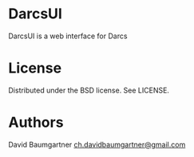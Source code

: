 DarcsUI
=======

DarcsUI is a web interface for Darcs

License
=======

Distributed under the BSD license. See LICENSE.

Authors 
=======

David Baumgartner <ch.davidbaumgartner@gmail.com>